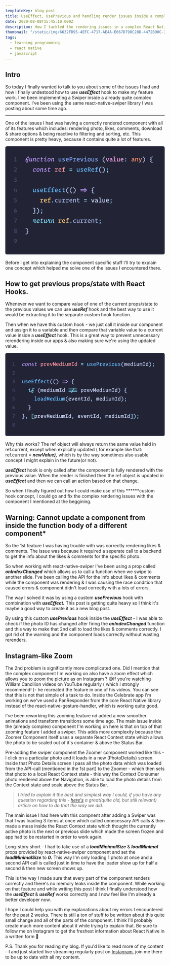 ```yaml
---
templateKey: blog-post
title: UseEffect, UsePrevious and handling render issues inside a complex React Native Swiper Component.
date: 2020-08-08T15:45:10.000Z
description: How I tackled the rendering issues in a complex React Native component.
thumbnail: "/static/img/6632FD95-4EFC-4717-AE4A-E667D798C28D-4472B90C-3A34-4524-9985-C6BA671B3753.JPG"
tags:
  - learning programming
  - react native
  - javascript
---
```


## **Intro**

So today I finally wanted to talk to you about some of the issues I had and how I finally undestood how to use ***useEffect*** hook to make my feature work. I've been implementing a Swiper inside a already quite complex component. I've been using the same react-native-swiper library I was posting about some time ago.
****
One of the issues I had was having a correctly rendered component with all of its features which includes: rendering photo, likes, comments, download & share options & being reactive to filtering and sorting, etc. This component is pretty heavy, because it contains quite a lot of features.

![usePrevious](/static/img/usePrevious.png)

Before I get into explaining the component specific stuff I'll try to explain one concept which helped me solve one of the issues I encountered there.

## **How to get previous props/state with React Hooks**.

Whenever we want to compare value of one of the current props/state to the previous values we can use ***useRef*** hook and the best way to use it would be extracting it to the separate custom hook function.

Then when we have this custom hook - we just call it inside our component and assign it to a variable and then compare that variable value to a current value inside a ***useEffect*** hook. This is a great way to prevent unnecessary rerendering inside our apps & also making sure we're using the updated value.

![useEffect](/static/img/useEffec.png)

Why this works?  The ref object will always return the same value held in ref.current, except when explicitly updated ( for example like that: ref.current = ***newValue),*** which is by the way sometimes also usable concept I might explain in the future(or not).

***useEffect*** hook is only called after the component is fully rendered with the previous value. When the render is finished then the ref object is updated in ***useEffect*** and then we can call an action based on that change.

So when I finally figured out how I could make use of this ******custom hook concept, I could go and fix the complex rendering issues with the component I mentioned at the beggining.

## **Warning: Cannot update a component from inside the function body of a different component***

So the 1st feature I was having trouble with was correctly rendering likes & comments. The issue was because it required a seperate call to a backend to get the info about the likes & comments for the specific photo.

So when working with react-native-swiper I've been using a prop called ***onIndexChanged*** which allows us to call a function when we swipe to another slide. I've been calling the API for the info about likes & comments while the component was rendering & I was causing the race condition that caused errors & component didn't load correctly with a lots of errors.

The way I solved it was by using a custom ***usePrevious*** hook with combination with ***useEffect.***
This post is getting quite heavy so I think it's maybe a good way to create it as a new blog post.

By using this custom ***usePrevious*** hook inside the ***useEffect*** - I was able to check if the photo ID has changed after firing the ***onIndexChanged*** function and this way to make that 2nd call to load the likes & comments correctly. I got rid of the warning and the component loads correctly without wasting rerenders.

## **Instagram-like Zoom**

The 2nd problem is significantly more complicated one. Did I mention that the complex component I'm working on also have a zoom effect which allows you to zoom the picture as on Instagram ? 😅If you're watching William Candilion videos on YouTube regularly ( which I strongly recommend! )- he recreated the feature in one of his videos.  You can see that this is not that simple of a task to do.
Inside the Celebrate app i'm working on we've used a PanResponder from the core React Native library instead of the react-native-gesture-handler, which is working quite good.

I've been reworking this zooming feature nd added a new smoother animations and transform transitions some time ago. The main issue inside the (already complex) component I'm working on here is that on top of that zooming feature I added a swiper. This adds more complexity because the Zoomer Component itself uses a separate React Context state which allows the photo to be scaled out of it's container & above the Status Bar.

Pre-adding the swiper component the Zoomer component worked like this - I click on a particular photo and it loads in a new (PhotoDetails) screen. Inside that Photo Details screen I pass all the photo data which was loaded from the API-call (mentioned in the 1st part) to the Zoomer  - which then sets that photo to a local React Context state - this way the Context Consumer photo rendered above the Navigation, is able to load the photo details from the Context state and scale above the Status Bar.

> *I tried to explain it the best and simplest way I could, if you have any question regarding this - [here's](https://medium.com/@audytanudjaja/react-native-ui-challenge-building-instagram-zoom-draggable-photo-9127413b1d29) a great(quite old, but still relevant) article on how to do that the way we did.*

The main issue I had here with this compnent after adding a Swiper was that I was loading 3 items at once which called unnecessary API calls & then made a mess inside the React Context state which thought the currently active photo is the next or previous slide which made the screen frozen and app had to be restarted in order to work again.

Long-story short - I had to take use of a ***loadMinimalSize*** & ***loadMinimal*** props provided by react-native-swiper component and set the ***loadMinimalSize*** to ***0.*** This way I'm only loading 1 photo at once and a second API call is called just in time to have the loader show up for half a second & then new screen shows up.

This is the way I made sure that every part of the component renders correctly and there's no memory leaks inside the component. While working on that feature and while writing this post I think I finally understood how the ***useEffect*** & ***useRef*** works correctly and I now feel like I'm already a better developer now.

I hope I could help you with my explanations about my errors I encountered for the past 2 weeks. There is still a ton of stuff to be written about this quite small change and all of the parts of the component. I think I'll probably create much more content about it while trying to explain that. Be sure to follow me on Instagram to get the freshest information about React Native in a written form 🙂

P.S. Thank you for reading my blog. If you'd like to read more of my content - I and just started live streaming regularly post on [Instagram](https://www.instagram.com/selfmadedeveloper/), join me there to be up to date with all my content.

